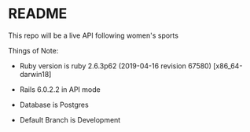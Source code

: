 # README

This repo will be a live API following women's sports

Things of Note:

* Ruby version is ruby 2.6.3p62 (2019-04-16 revision 67580) [x86_64-darwin18]

* Rails 6.0.2.2 in API mode

* Database is Postgres

* Default Branch is Development
